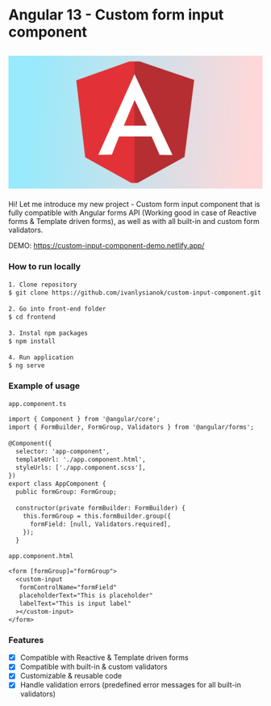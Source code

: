 # Angular 13 - Custom form input component

## ![test](frontend/src/assets/images/preview.png)

Hi! Let me introduce my new project - Custom form input component that is fully compatible with Angular forms API (Working good in case of Reactive forms & Template
driven forms), as well as with all built-in and custom form validators.

DEMO: https://custom-input-component-demo.netlify.app/

### How to run locally
```
1. Clone repository
$ git clone https://github.com/ivanlysianok/custom-input-component.git

2. Go into front-end folder
$ cd frontend

3. Instal npm packages
$ npm install

4. Run application
$ ng serve
```

### Example of usage
`app.component.ts`

```
import { Component } from '@angular/core';
import { FormBuilder, FormGroup, Validators } from '@angular/forms';

@Component({
  selector: 'app-component',
  templateUrl: './app.component.html',
  styleUrls: ['./app.component.scss'],
})
export class AppComponent {
  public formGroup: FormGroup;

  constructor(private formBuilder: FormBuilder) {
    this.formGroup = this.formBuilder.group({
      formField: [null, Validators.required],
    });
  }
```

`app.component.html`

```
<form [formGroup]="formGroup">
  <custom-input
   formControlName="formField"
   placeholderText="This is placeholder"
   labelText="This is input label"
  ></custom-input>
</form>
```

### Features
- [X] Compatible with Reactive & Template driven forms
- [X] Compatible with built-in & custom validators
- [X] Customizable & reusable code
- [X] Handle validation errors (predefined error messages for all built-in validators)
